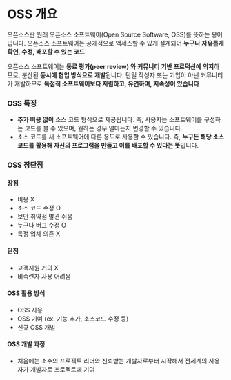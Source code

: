 # OSS 개요


오픈소스란 원래 오픈소스 소프트웨어(Open Source Software, OSS)를 뜻하는 용어입니다. 
오픈소스 소프트웨어는 공개적으로 액세스할 수 있게 설계되어 **누구나 자유롭게 확인, 수정, 배포할 수 있는 코드**

오픈소스 소프트웨어는 **동료 평가(peer review) 와 커뮤니티 기반 프로덕션에 의지**하므로, 분산된 **동시에 협업 방식으로 개발**됩니다. 
단일 작성자 또는 기업이 아닌 커뮤니티가 개발하므로 **독점적 소프트웨어보다 저렴하고, 유연하며, 지속성이 있습니다**

### OSS 특징

   - **추가 비용 없이** 소스 코드 형식으로 제공됩니다. 즉, 사용자는 소프트웨어를 구성하는 코드를 볼 수 있으며, 원하는 경우 얼마든지 변경할 수 있습니다.
   - 소스 코드를 새 소프트웨어에 다른 용도로 사용할 수 있습니다. 즉, **누구든 해당 소스 코드를 활용해 자신의 프로그램을 만들고 이를 배포할 수 있다는 뜻**입니다.
### OSS 장단점
#### 장점
   - 비용 X
   - 소스 코드 수정 O
   - 보안 취약점 발견 쉬움
   - 누구나 버그 수정 O
   - 특정 업체 의존 X
#### 단점
   - 고객지원 거의 X
   - 비숙련자 사용 어려움
#### OSS 활용 방식
   - OSS 사용
   - OSS 기여 (ex. 기능 추가, 소스코드 수정 등)
   - 신규 OSS 개발
#### OSS 개발 과정
   - 처음에는 소수의 프로젝트 리더와 신뢰받는 개발자로부터 시작해서 전세계의 사용자가 개발자로 프로젝트에 기여




